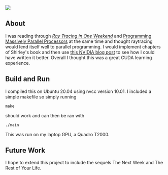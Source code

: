 ![](test.ppm?raw=true)
## About

I was reading through [_Ray Tracing in One Weekend_](https://raytracing.github.io/books/RayTracingInOneWeekend.html) and [Programming Massively Parallel Processors](https://books.google.com/books/about/Programming_Massively_Parallel_Processor.html?id=wcS_DAAAQBAJ) at the same time and thought raytracing would lend itself well to parallel programming. I would implement chapters of Shirley's book and then use [this NVIDIA blog post](https://developer.nvidia.com/blog/accelerated-ray-tracing-cuda/) to see how I could have written it better. Overall I thought this was a great CUDA learning experience. 

## Build and Run
I compiled this on Ubuntu 20.04 using nvcc version 10.01. I included a simple makefile so simply running
```console
make
```
should work and can then be ran with
```console
./main
```
This was run on my laptop GPU, a Quadro T2000.

## Future Work

I hope to extend this project to include the sequels The Next Week and The Rest of Your Life.

